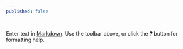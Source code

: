 ```yaml
---
published: false
---
```

## 

Enter text in [Markdown](http://daringfireball.net/projects/markdown/). Use the toolbar above, or click the **?** button for formatting help.
